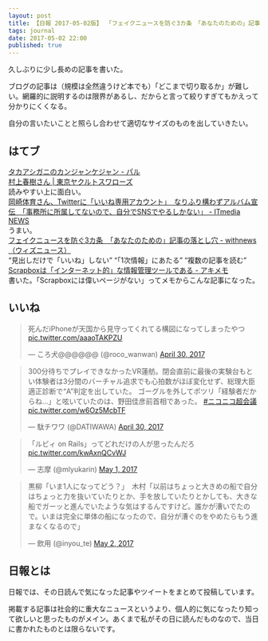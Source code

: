 ```yaml
---
layout: post
title: 【日報 2017-05-02版】 「フェイクニュースを防ぐ3カ条　「あなたのための」記事の落とし穴」他
tags: journal
date: 2017-05-02 22:00
published: true
---
```

久しぶりに少し長めの記事を書いた。

ブログの記事は（規模は全然違うけど本でも）「どこまで切り取るか」が難しい。網羅的に説明するのは限界があるし、だからと言って絞りすぎてもかえって分かりにくくなる。

自分の言いたいことと照らし合わせて適切なサイズのものを出していきたい。

## はてブ

<div class="news"><a href="http://negineesan.hatenablog.com/entry/2017/05/01/202044" target="_blank">タカアシガニのカンジャンケジャン - パル</a>
<div class="newscomme"></div>
</div>

<div class="news"><a href="http://www.yakult-swallows.co.jp/pages/fanclub/honorary_member/murakami#a05" target="_blank">村上春樹さん | 東京ヤクルトスワローズ</a>
<div class="newscomme">読みやすい上に面白い。
</div>
</div>

<div class="news"><a href="http://www.itmedia.co.jp/news/articles/1705/01/news065.html" target="_blank">岡崎体育さん、Twitterに「いいね専用アカウント」　なりふり構わずアルバム宣伝　「事務所に所属してないので、自分でSNSでやるしかない」 - ITmedia NEWS</a>
<div class="newscomme">うまい。
</div>
</div>

<div class="news"><a href="http://withnews.jp/article/f0170502001qq000000000000000G00110701qq000015138A" target="_blank">フェイクニュースを防ぐ3カ条　「あなたのための」記事の落とし穴 - withnews（ウィズニュース）</a>
<div class="newscomme">“見出しだけで「いいね」しない” “「1次情報」にあたる” “複数の記事を読む”
</div>
</div>

<div class="news"><a href="https://akio6o6.github.io/blog/2017/05/02/170000" target="_blank">Scrapboxは「インターネット的」な情報管理ツールである - アキメモ</a>
<div class="newscomme">書いた。「Scrapboxには偉いページがない」ってメモからこんな記事になった。
</div>
</div>


## いいね

 <blockquote class="twitter-tweet"><p lang="ja" dir="ltr">死んだiPhoneが天国から見守ってくれてる構図になってしまったやつ <a href="https://t.co/aaaoTAKPZU">pic.twitter.com/aaaoTAKPZU</a></p>&mdash; ころ犬@@@@@@ (@roco_wanwan) <a href="https://twitter.com/roco_wanwan/status/858649612881543168">April 30, 2017</a></blockquote>
<script async src="//platform.twitter.com/widgets.js" charset="utf-8"></script> 
 
 
<blockquote class="twitter-tweet"><p lang="ja" dir="ltr">300分待ちでプレイできなかったVR蓮舫。閉会直前に最後の実験台もとい体験者は3分間のバーチャル追求でも心拍数がほぼ変化せず、総理大臣適正診断で“A”判定を出していた。 
ゴーグルを外してポツリ「経験者だからね…」と呟いていたのは、野田佳彦前首相であった。 <a href="https://twitter.com/hashtag/%E3%83%8B%E3%82%B3%E3%83%8B%E3%82%B3%E8%B6%85%E4%BC%9A%E8%AD%B0?src=hash">#ニコニコ超会議</a> <a href="https://t.co/w6Oz5McbTF">pic.twitter.com/w6Oz5McbTF</a></p>&mdash; 駄チワワ (@DATIWAWA) <a href="https://twitter.com/DATIWAWA/status/858660822469320705">April 30, 2017</a></blockquote>
<script async src="//platform.twitter.com/widgets.js" charset="utf-8"></script> 
 
 
<blockquote class="twitter-tweet"><p lang="ja" dir="ltr">「ルビィ on Rails」ってどれだけの人が思ったんだろ <a href="https://t.co/kwAxnQCvWJ">pic.twitter.com/kwAxnQCvWJ</a></p>&mdash; 志摩 (@mlyukarin) <a href="https://twitter.com/mlyukarin/status/859029835846373376">May 1, 2017</a></blockquote>
<script async src="//platform.twitter.com/widgets.js" charset="utf-8"></script> 
 
 
<blockquote class="twitter-tweet"><p lang="ja" dir="ltr">黒柳「いま1人になってどう？」　木村「以前はちょっと大きめの船で自分はちょっと力を抜いていたりとか、手を放していたりとかしても、大きな船でガーッと進んでいたような気はするんですけど。誰かが漕いでたので。いまは完全に単体の船になったので、自分が漕ぐのをやめたらもう進まなくなるので」</p>&mdash; 飲用 (@inyou_te) <a href="https://twitter.com/inyou_te/status/859387401977741316">May 2, 2017</a></blockquote>
<script async src="//platform.twitter.com/widgets.js" charset="utf-8"></script> 
 

## 日報とは

日報では、その日読んで気になった記事やツイートをまとめて投稿しています。

掲載する記事は社会的に重大なニュースというより、個人的に気になったり知って欲しいと思ったものがメイン。あくまで私がその日に読んだものなので、当日に書かれたものとは限らないです。